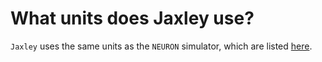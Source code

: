 # What units does Jaxley use?

`Jaxley` uses the same units as the `NEURON` simulator, which are listed [here](https://www.neuron.yale.edu/neuron/static/docs/units/unitchart.html).
